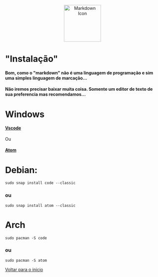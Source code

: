 <p align="center">
  <img src="https://cdn0.iconfinder.com/data/icons/octicons/1024/markdown-512.png" alt="Markdown Icon" width="120px" height="120px">
</p>

# "Instalação"
#### Bom, como o "markdown" não é uma linguagem de programação e sim uma simples linguagem de marcação...
#### Não iremos precisar baixar muita coisa. Somente um editor de texto de sua preferencia mas recomendamos...

# Windows

#### [Vscode](https://code.visualstudio.com/)
Ou
#### [Atom](https://atom.io/)

# Debian:
```
sudo snap install code --classic
```
### ou
```
sudo snap install atom --classic
```

# Arch
```
sudo pacman -S code
```
### ou
```
sudo pacman -S atom
```

[Voltar para o inicio](../README.md)
